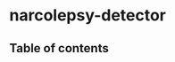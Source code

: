 # narcolepsy-detector

Table of contents
-----------------
<!-- 1. `prepare_data.py` -->


<!-- # Description

This repository contains the machine learning methods and pipeline for classifying narcolepsy using polysomnography biomarkers that was developed at Stanford University, and is intended primarily for research and historical reference.

Those interested in using the sleep staging classification methods that were developed from this should use the primary, [Stanford-STAGES](https://www.github.com/stanford-stages/stanford-stages) repository. -->
